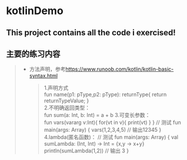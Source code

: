 # kotlinDemo
## This project contains all the code i exercised!

## 主要的练习内容
>  
> * 方法声明，参考<https://www.runoob.com/kotlin/kotlin-basic-syntax.html>  
>   > 1.声明方式  
    fun name(p1: pType,p2: pType): returnType{
        return returnTypeValue;
     }  
>   > 2.不明确返回类型：  
    fun sum(a: Int, b: Int) = a + b
>   > 3.可变长参数：  
    fun vars(vararg v:Int){
        for(vt in v){
            print(vt)
        }
    }
    // 测试
    fun main(args: Array<String>) {
        vars(1,2,3,4,5)  // 输出12345
    }
>   > 4.lambda(匿名函数)： 
   // 测试
   fun main(args: Array<String>) {
       val sumLambda: (Int, Int) -> Int = {x,y -> x+y}
       println(sumLambda(1,2))  // 输出 3
   }
    
    
